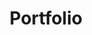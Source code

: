 ---
title: Portfolio
layout: portfolio

image1: /images/posts/getmeabus.png
bio1: <a id="links" href='http://getmeabus.com'>Get Me a Bus</a> was a project developed by <a id="links" href='http://danwilson.com'>Danny Wilson</a> and myself. After using the bus for a while I became frustrated that I wasn't able to easily find out when the buses were departing. Of course this problem has already been solved by others but I found their solutions to be either poor and outdated, or I had to pay for an app that wouldn't even guarantee full coverage!</p> <p>This is where <a id="links" href='http://getmeabus.com'>getmeabus.com</a> steps in. It simply locates you and plots all the nearby bus stops, then with a click of a bus stop it display the departure times. We currently have support for the UK.
---